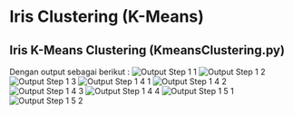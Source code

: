 # Iris Clustering (K-Means)

## Iris K-Means Clustering (KmeansClustering.py)
Dengan output sebagai berikut :
![Output Step 1 1](https://user-images.githubusercontent.com/52452132/121651750-28fd7780-cac5-11eb-85fa-cb9396ead75c.PNG) ![Output Step 1 2](https://user-images.githubusercontent.com/52452132/121651752-2a2ea480-cac5-11eb-8a6a-a5054201e30c.PNG) ![Output Step 1 3](https://user-images.githubusercontent.com/52452132/121651755-2ac73b00-cac5-11eb-8d1a-ad1fd578b845.PNG) ![Output Step 1 4 1](https://user-images.githubusercontent.com/52452132/121651757-2ac73b00-cac5-11eb-99e7-49d147f9780f.PNG) ![Output Step 1 4 2](https://user-images.githubusercontent.com/52452132/121651760-2b5fd180-cac5-11eb-8d23-c6e98ede821d.PNG) ![Output Step 1 4 3](https://user-images.githubusercontent.com/52452132/121651762-2bf86800-cac5-11eb-97e1-17e619197e2c.PNG) ![Output Step 1 4 4](https://user-images.githubusercontent.com/52452132/121651764-2bf86800-cac5-11eb-8e0b-fbf8a194918c.PNG) ![Output Step 1 5 1](https://user-images.githubusercontent.com/52452132/121651765-2c90fe80-cac5-11eb-8dc2-ee7334d51434.PNG) ![Output Step 1 5 2](https://user-images.githubusercontent.com/52452132/121651770-2d299500-cac5-11eb-9c2d-c84561e16ce1.PNG)
